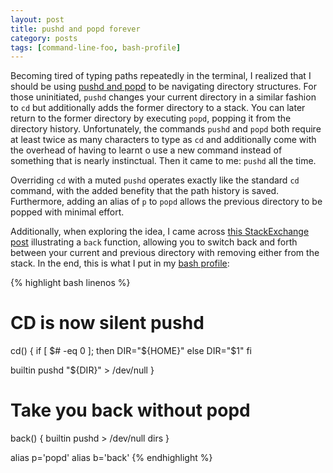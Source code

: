 ```yaml
---
layout: post
title: pushd and popd forever
category: posts
tags: [command-line-foo, bash-profile]
---
```


Becoming tired of typing paths repeatedly in the terminal, I realized that I should be using [pushd and popd](http://en.wikipedia.org/wiki/Pushd_and_popd) to be navigating directory structures.  For those uninitiated, `pushd` changes your current directory in a similar fashion to `cd` but additionally adds the former directory to a stack.  You can later return to the former directory by executing `popd`, popping it from the directory history.  Unfortunately, the commands `pushd` and `popd` both require at least twice as many characters to type as `cd` and additionally come with the overhead of having to learnt o use a new command instead of something that is nearly instinctual.  Then it came to me: `pushd` all the time.

Overriding `cd` with a muted `pushd` operates exactly like the standard `cd` command, with the added benefity that the path history is saved.  Furthermore, adding an alias of `p` to `popd` allows the previous directory to be popped with minimal effort.

Additionally, when exploring the idea, I came across [this StackExchange post](http://unix.stackexchange.com/questions/4290/aliasing-cd-to-pushd-is-it-a-good-idea) illustrating a `back` function, allowing you to switch back and forth between your current and previous directory with removing either from the stack.  In the end, this is what I put in my [bash profile](https://raw.github.com/alukach/.mySetup/master/.bash_profile):

{% highlight bash linenos %}
# CD is now silent pushd
cd()
{
  if [ $# -eq 0 ]; then
    DIR="${HOME}"
  else
    DIR="$1"
  fi

  builtin pushd "${DIR}" > /dev/null
}

# Take you back without popd
back()
{
  builtin pushd > /dev/null
  dirs
}

alias p='popd'
alias b='back'
{% endhighlight %}